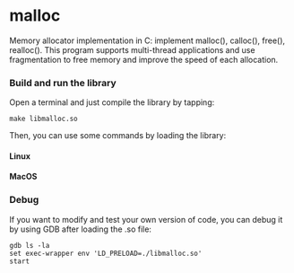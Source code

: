 # malloc
Memory allocator implementation in C: implement malloc(), calloc(), free(), realloc().
This program supports multi-thread applications and use fragmentation to free memory and improve the speed of each allocation.


<h3>Build and run the library</h3>
Open a terminal and just compile the library by tapping: 

```
make libmalloc.so
```

Then, you can use some commands by loading the library:
<h4>Linux</h4>


<h4>MacOS</h4>


<h3>Debug</h3>
If you want to modify and test your own version of code, you can debug it by using GDB after loading the .so file:

```
gdb ls -la
set exec-wrapper env 'LD_PRELOAD=./libmalloc.so'
start
```
